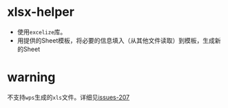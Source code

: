 # xlsx-helper
- 使用`excelize`库。
- 用提供的Sheet模板，将必要的信息填入（从其他文件读取）到模板，生成新的Sheet

# warning
不支持`wps`生成的`xls`文件。详细见[issues-207](https://github.com/360EntSecGroup-Skylar/excelize/issues/207)
